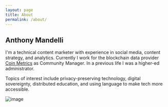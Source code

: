 ```yaml
---
layout: page
title: About
permalink: /about/
---
```


## Anthony Mandelli

I'm a technical content marketer with experience in social media, content strategy, and analytics. Currently I work for the blockchain data provider [Coin Metrics](https://coinmetrics.io) as Community Manager. In a previous life I was a higher-ed administrator.

Topics of interest include privacy-preserving technology, digital sovereignty, distributed education, and using language to make tech more accessible.

![image](/assets/img/other/nLcX4lii_400X400.jpg)
